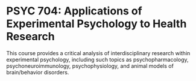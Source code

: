 # PSYC 704: Applications of Experimental Psychology to Health Research

This course provides a critical analysis of interdisciplinary research within experimental psychology, including such topics as psychopharmacology, psychoneuroimmunology, psychophysiology, and animal models of brain/behavior disorders.